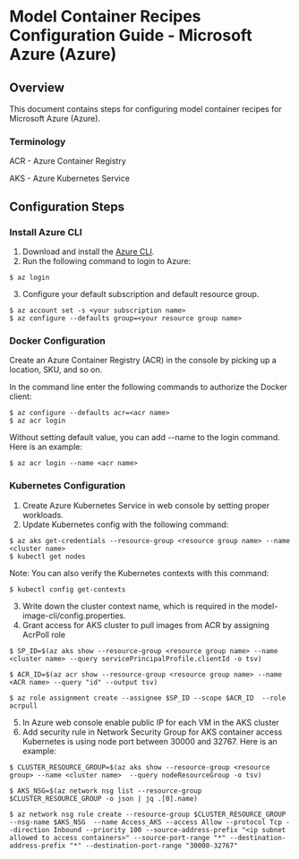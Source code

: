 # Model Container Recipes Configuration Guide - Microsoft Azure (Azure)

## Overview

This document contains steps for configuring model container recipes for Microsoft Azure (Azure).

### Terminology

ACR - Azure Container Registry

AKS - Azure Kubernetes Service

## Configuration Steps
### Install Azure CLI
1. Download and install the [Azure CLI](https://docs.microsoft.com/en-us/cli/azure/install-azure-cli).
2. Run the following command to login to Azure: 
```
$ az login
```
3. Configure your default subscription and default resource group.

```
$ az account set -s <your subscription name>
$ az configure --defaults group=<your resource group name>
```

### Docker Configuration
Create an Azure Container Registry (ACR) in the console by picking up a location, SKU, and so on.

In the command line enter the following commands to authorize the Docker client:
```
$ az configure --defaults acr=<acr name>
$ az acr login
```

Without setting default value, you can add --name <acr name> to the login command. Here is an example:
```
$ az acr login --name <acr name>
```

### Kubernetes Configuration
1. Create Azure Kubernetes Service in web console by setting proper workloads.
2. Update Kubernetes config with the following command:
```
$ az aks get-credentials --resource-group <resource group name> --name <cluster name>
$ kubectl get nodes
```
Note: You can also verify the Kubernetes contexts with this command:
```
$ kubectl config get-contexts
```
3. Write down the cluster context name, which is required in the model-image-cli/config.properties.
4. Grant access for AKS cluster to pull images from ACR by assigning AcrPoll role
```
$ SP_ID=$(az aks show --resource-group <resource group name> --name <cluster name> --query servicePrincipalProfile.clientId -o tsv)

$ ACR_ID=$(az acr show --resource-group <resource group name> --name <ACR name> --query "id" --output tsv)

$ az role assignment create --assignee $SP_ID --scope $ACR_ID  --role acrpull

```
5. In Azure web console enable public IP for each VM in the AKS cluster
6. Add security rule in Network Security Group for AKS container access
Kubernetes is using node port between 30000 and 32767. Here is an example:
```
$ CLUSTER_RESOURCE_GROUP=$(az aks show --resource-group <resource group> --name <cluster name>  --query nodeResourceGroup -o tsv)

$ AKS_NSG=$(az network nsg list --resource-group $CLUSTER_RESOURCE_GROUP -o json | jq .[0].name)

$ az network nsg rule create --resource-group $CLUSTER_RESOURCE_GROUP  --nsg-name $AKS_NSG  --name Access_AKS --access Allow --protocol Tcp --direction Inbound --priority 100 --source-address-prefix "<ip subnet allowed to access containers>" --source-port-range "*" --destination-address-prefix "*" --destination-port-range "30000-32767"

``` 


